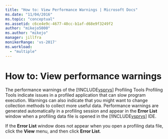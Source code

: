 ```yaml
---
title: "How to: View Performance Warnings | Microsoft Docs"
ms.date: "11/04/2016"
ms.topic: "conceptual"
ms.assetid: c6ce4e9c-4677-40cc-b1af-d68e9f3249f2
author: "mikejo5000"
ms.author: "mikejo"
manager: jillfra
monikerRange: 'vs-2017'
ms.workload:
  - "multiple"
---
```

# How to: View performance warnings
The performance warnings of the [!INCLUDE[vsprvs](../code-quality/includes/vsprvs_md.md)] Profiling Tools Profiling Tools indicate issues in a profiled application that can slow program execution. Warnings can also indicate that you might want to change collection methods to collect more useful data. Performance warnings are generated automatically in a profiling session and appear in the **Error List** window when a profiling data file is opened in the [!INCLUDE[vsprvs](../code-quality/includes/vsprvs_md.md)] IDE.

 If the **Error List** window does not appear when you open a profiling data file, click the **View** menu, and then click **Error List**.

